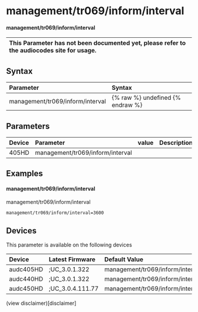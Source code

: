 ﻿---
description: management/tr069/inform/interval
search: false
---

# management/tr069/inform/interval

#### management/tr069/inform/interval


| This Parameter has not been documented yet, please refer to the audiocodes site for usage.  |
| :--- |

## Syntax
| Parameter | Syntax |
| :--- | :--- |
|management/tr069/inform/interval | {% raw %} undefined {% endraw %} |

## Parameters
|Device|Parameter|value|Description|
|:---|:---|:---|:---|
| 405HD | management/tr069/inform/interval |  |  |

## Examples
#### management/tr069/inform/interval

management/tr069/inform/interval

```
management/tr069/inform/interval=3600
```

## Devices
This parameter is available on the following devices

| Device | Latest Firmware | Default Value |
|:---|:---|:---|
| audc405HD | ;UC_3.0.1.322 | management/tr069/inform/interval=3600 
| audc440HD | ;UC_3.0.1.322 | management/tr069/inform/interval=3600 
| audc450HD | ;UC_3.0.4.111.77 | management/tr069/inform/interval=3600 

(view disclaimer)[disclaimer]
